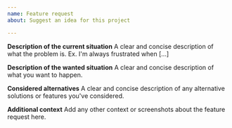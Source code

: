 ```yaml
---
name: Feature request
about: Suggest an idea for this project

---
```


**Description of the current situation**
A clear and concise description of what the problem is. Ex. I'm always frustrated when [...]

**Description of the wanted situation**
A clear and concise description of what you want to happen.

**Considered alternatives**
A clear and concise description of any alternative solutions or features you've considered.

**Additional context**
Add any other context or screenshots about the feature request here.
